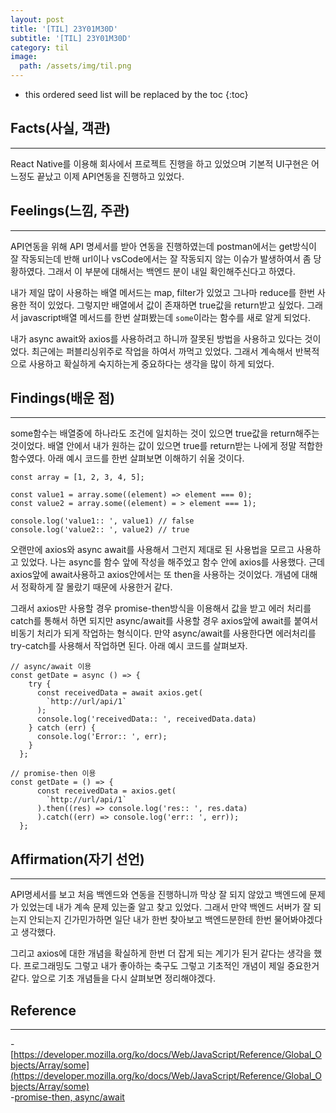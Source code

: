 ```yaml
---
layout: post
title: '[TIL] 23Y01M30D'
subtitle: '[TIL] 23Y01M30D'
category: til
image:
  path: /assets/img/til.png
---
```


<!-- prettier-ignore -->
* this ordered seed list will be replaced by the toc 
{:toc}

## Facts(사실, 객관)

---

React Native를 이용해 회사에서 프로젝트 진행을 하고 있었으며 기본적 UI구현은 어느정도 끝났고 이제 API연동을 진행하고 있었다.

## Feelings(느낌, 주관)

---

API연동을 위해 API 명세서를 받아 연동을 진행하였는데 postman에서는 get방식이 잘 작동되는데 반해 url이나 vsCode에서는 잘 작동되지 않는 이슈가 발생하여서 좀 당황하였다. 그래서 이 부분에 대해서는 백엔드 분이 내일 확인해주신다고 하였다.

내가 제일 많이 사용하는 배열 메서드는 map, filter가 있었고 그나마 reduce를 한번 사용한 적이 있었다. 그렇지만 배열에서 값이 존재하면 true값을 return받고 싶었다. 그래서 javascript배열 메서드를 한번 살펴봤는데 `some`이라는 함수를 새로 알게 되었다.

내가 async await와 axios를 사용하려고 하니까 잘못된 방법을 사용하고 있다는 것이었다. 최근에는 퍼블리싱위주로 작업을 하여서 까먹고 있었다. 그래서 계속해서 반복적으로 사용하고 확실하게 숙지하는게 중요하다는 생각을 많이 하게 되었다.

## Findings(배운 점)

---

some함수는 배열중에 하나라도 조건에 일치하는 것이 있으면 true값을 return해주는 것이었다. 배열 안에서 내가 원하는 값이 있으면 true를 return받는 나에게 정말 적합한 함수였다. 아래 예시 코드를 한번 살펴보면 이해하기 쉬울 것이다.

```
const array = [1, 2, 3, 4, 5];

const value1 = array.some((element) => element === 0);
const value2 = array.some((element) = > element === 1);

console.log('value1:: ', value1) // false
console.log('value2:: ', value2) // true

```

오랜만에 axios와 async await를 사용해서 그런지 제대로 된 사용법을 모르고 사용하고 있었다. 나는 async를 함수 앞에 작성을 해주었고 함수 안에 axios를 사용했다. 근데 axios앞에 await사용하고 axios안에서는 또 then을 사용하는 것이었다. 개념에 대해서 정확하게 잘 몰랐기 때문에 사용한거 같다.

그래서 axios만 사용할 경우 promise-then방식을 이용해서 값을 받고 에러 처리를 catch를 통해서 하면 되지만 async/await를 사용할 경우 axios앞에 await를 붙여서 비동기 처리가 되게 작업하는 형식이다. 만약 async/await를 사용한다면 에러처리를 try-catch를 사용해서 작업하면 된다. 아래 예시 코드를 살펴보자.

```
// async/await 이용
const getDate = async () => {
    try {
      const receivedData = await axios.get(
        `http://url/api/1`
      );
      console.log('receivedData:: ', receivedData.data)
    } catch (err) {
      console.log('Error:: ', err);
    }
  };

// promise-then 이용
const getDate = () => {
      const receivedData = axios.get(
        `http://url/api/1`
      ).then((res) => console.log('res:: ', res.data)
      ).catch((err) => console.log('err:: ', err));
  };
```

## Affirmation(자기 선언)

---

API명세서를 보고 처음 백엔드와 연동을 진행하니까 막상 잘 되지 않았고 백엔드에 문제가 있었는데 내가 계속 문제 있는줄 알고 찾고 있었다. 그래서 만약 백엔드 서버가 잘 되는지 안되는지 긴가민가하면 일단 내가 한번 찾아보고 백엔드분한테 한번 물어봐야겠다고 생각했다.

그리고 axios에 대한 개념을 확실하게 한번 더 잡게 되는 계기가 된거 같다는 생각을 했다. 프로그래밍도 그렇고 내가 좋아하는 축구도 그렇고 기초적인 개념이 제일 중요한거 같다. 앞으로 기초 개념들을 다시 살펴보면 정리해야겠다.

## Reference

---

-[https://developer.mozilla.org/ko/docs/Web/JavaScript/Reference/Global_Objects/Array/some](https://developer.mozilla.org/ko/docs/Web/JavaScript/Reference/Global_Objects/Array/some)  
-[promise-then, async/await](https://third9.github.io/posts/Axios%EB%8B%A4%EC%96%91%ED%95%98%EA%B2%8C_%ED%99%9C%EC%9A%A9%ED%95%98%EA%B8%B0-async_await%EC%82%AC%EC%9A%A9/)
